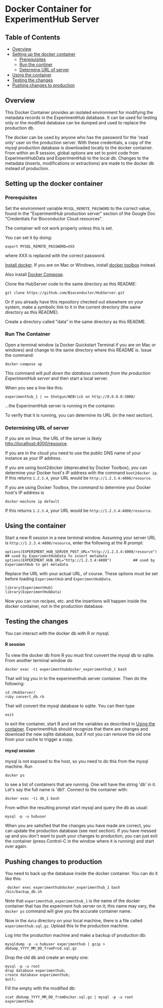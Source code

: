 # Docker Container for ExperimentHub Server

## Table of Contents

- [Overview](#overview)
- [Setting up the docker container](#setup)
	- [Prerequisites](#prerequisites)
    - [Run the continer](#run)
	- [Determine URL of server](#url)
- [Using the container](#use)
- [Testing the changes](#test)
- [Pushing changes to production](#push)

## Overview

This Docker Container provides an isolated environment for modifying the
metadata records in the ExperimentHub database. It can be used for testing only
or the modified database can be dumped and used to replace the production db.

The docker can be used by anyone who has the password for the 'read only' user
on the production server. With these credentials, a copy of the mysql
production database is downloaded locally to the docker container. From within
an R session, global options are set to point code from ExperimentHubData and
ExperimentHub to the local db. Changes to the metadata (inserts, modifications
or extractions) are made to the docker db instead of production.


<a name="setup"></a>
## Setting up the docker container

<a name="prerequisites"></a>
### Prerequisites

Set the environment variable `MYSQL_REMOTE_PASSWORD` to
the correct value, found in the "ExperimentHub production
server" section of the Google Doc "Credentials For
Bioconductor Cloud resources".

The container will not work properly unless this is set.

You can set it by doing:

    export MYSQL_REMOTE_PASSWORD=XXX

where XXX is replaced with the correct password.

[Install docker](https://docs.docker.com/installation/).
If you are on Mac or Windows,
install [docker toolbox](https://www.docker.com/toolbox)
instead.

Also install [Docker Compose](https://docs.docker.com/compose/install/).

Clone the HubServer code to the same directory as this README:

    git clone https://github.com/Bioconductor/HubServer.git

Or if you already have this repository checked out elsewhere
on your system, make a symbolic link to it in the current directory
(the same directory as this README).

Create a directory called "data" in the same directory as
this README.

<a name="run"></a>
### Run The Container

Open a terminal window (a Docker Quickstart Terminal if
you are on Mac or windows) and change to the same
directory where this README is. Issue the command:

    docker-compose up

This command will *pull down the database contents
from the production ExperimentHub server* and then
start a local server.

When you see a line like this:

    experimenthub_1 | == Shotgun/WEBrick on http://0.0.0.0:3000/

...the ExperimentHub server is running in the container.

To verify that it is running, you can determine its URL
(in the next section).

<a name="url"></a>
### Determining URL of server

If you are on linux, the URL of the server is likely
[http://localhost:4000/resource](http://localhost:4000/resource).

If you are in the cloud you need to use the public DNS name of your instance
as your IP address.

If you are using boot2docker (deprecated by Docker Toolbox),
you can determine your Docker host's IP address with the command
`boot2docker ip`. If this returns `1.2.3.4`, your URL
would be `http://1.2.3.4:4000/resource`. 

If you are using Docker Toolbox, the command to determine
your Docker host's IP address is 

    docker-machine ip default

If this returns `1.2.3.4`, your URL would be
`http://1.2.3.4:4000/resource`.

<a name="use"></a>
## Using the container

Start a new R session in a new terminal window. 
Assuming your server URL 
is `http://1.2.3.4:4000/resource`, enter the following
at the R prompt:

    options(EXPERIMENT_HUB_SERVER_POST_URL="http://1.2.3.4:4000/resource") ## used by ExperimentHubData to insert metadata
    options(EXPERIMENT_HUB_URL="http://1.2.3.4:4000")          ## used by ExperimentHub to get metadata

Replace the URL with your actual URL, of course. These options must be set before loading `ExperimentHub` and `ExperimentHubData`.

	library(ExperimentHub)
	library(ExperimentHubData)

Now you can run recipes, etc. and the insertions will happen inside the docker
container, not in the production database.

<a name="test"></a>
## Testing the changes

You can interact with the docker db with R or mysql.

#### R session

To view the docker db from R you must first convert the mysql db to sqlite. From another terminal window do

	docker exec -ti experimenthubdocker_experimenthub_1 bash

That will log you in to the experimenthub server container. Then do the following:

	cd /HubServer/
	ruby convert_db.rb 

That will convert the mysql database to sqlite. You can then type

	exit
	
to exit the container, start R and set the variables as described in [Using the container](#use). ExperimentHub should recognize that there are changes and download the new sqlite database, but if not you can remove the old one from your cache to trigger a copy.

#### mysql session

mysql is not exposed to the host, so you need to do this from the mysql machine. Run

	docker ps
	
to see a list of containers that are running. One will have the string 'db' in it. Let's say the full name is 'db1'. Connect to the container with:

	docker exec -ti db_1 bash

From within the resulting prompt start mysql and query the db as usual:

	mysql -p -u hubuser
	
When you are satisfied that the changes you have made are 
correct, you can update the production database (see next
section). If you have messed up and you don't want to
push your changes to production, you can just exit
the container (press Control-C in the window where it is
running) and start over again.

<a name="push"></a>
## Pushing changes to production

You need to back up the database inside the docker 
container. You can do it like this:

     docker exec experimenthubdocker_experimenthub_1 bash /bin/backup_db.sh

Note that `experimenthub_experimenthub_1` is the name of the
docker container that has the experiment hub server on it; this
name may vary, the `docker ps` command will give you the
accurate container name.

Now in the `data` directory on your local machine, 
there is a file called `experimenthub.sql.gz`. Upload this to the production machine.

Log into the production machine and make a backup of production db:

    mysqldump -p -u hubuser experimenthub | gzip > dbdump_YYYY_MM_DD_fromProd.sql.gz

Drop the old db and create an empty one:

    mysql -p -u root
    drop database experimenthub;
    create database experimenthub;
    quit;

Fill the empty with the modified db:

    zcat dbdump_YYYY_MM_DD_fromDocker.sql.gz | mysql -p -u root experimenthub

